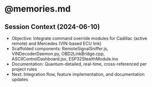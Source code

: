 # @memories.md

## Session Context (2024-06-10)
- Objective: Integrate command override modules for Cadillac (active remote) and Mercedes (VIN-based ECU link)
- Scaffolded components: RemoteSignalSniffer.js, VINDecoderDaemon.py, OBD2LinkBridge.cpp, ASCIIControlDashboard.jsx, ESP32StealthModule.ino
- Documentation: Quantum-detailed, real-time, cross-referenced per project rules
- Next: Integration flow, feature implementation, and documentation updates 